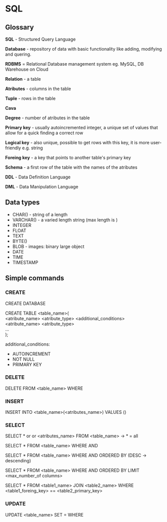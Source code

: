 # SQL

## Glossary
__SQL__ - Structured Query Language 

__Database__ - repository of data with basic functionality like adding, modifying and quering.

__RDBMS__ = Relational Database management system eg. MySQL, DB Warehouse on Cloud

__Relation__ - a table

__Atributes__ - columns in the table

__Tuple__ - rows in the table

__Cava__

__Degree__ - number of atributes in the table

__Primary key__ - usually autoincremented integer, a unique set of values that allow for a quick finding a correct row

__Logical key__ - also unique, possible to get rows with this key, it is more user-friendly e.g. string

__Foreing key__ - a key that points to another table's primary key

__Schema__ - a first row of the table with the names of the atributes

__DDL__ - Data Definition Language

__DML__ - Data Manipulation Language

## Data types
- CHAR(<number>) - string of a length <number>
- VARCHAR(<number>) - a varied length string (max length is <number>)
- INTEGER
- FLOAT
- TEXT
- BYTE(<number>)
- BLOB - images: binary large object
- DATE
- TIME
- TIMESTAMP

## Simple commands
### CREATE
CREATE DATABASE

CREATE TABLE <table_name>(  
  <atribute_name> <atribute_type> <additional_conditions>  
  <atribute_name> <atribute_type>  
  ...  
  );
  
 additional_conditions:
 - AUTOINCREMENT
 - NOT NULL
 - PRIMARY KEY
 
 ### DELETE
 DELETE FROM <table_name> WHERE <condition>
 
 ### INSERT
 INSERT INTO <table_name>(<atributes_name>) VALUES (<values>)
 
 ### SELECT
 SELECT * or <function> or <atributes_name> FROM <table_name> -> * = all
  
 SELECT * FROM <table_name> WHERE <condition1> AND <condition2> 
  
 SELECT * FROM <table_name> WHERE <condition1> AND <condition2> ORDERED BY <atribute> (DESC -> descending)
  
 SELECT * FROM <table_name> WHERE <condition1> AND <condition2> ORDERED BY <atribute> LIMIT <max_number_of columns>
  
 SELECT * FROM <table1_name> JOIN <table2_name> WHERE <table1_foreing_key> == <table2_primary_key> 
 
 ### UPDATE
 UPDATE <table_name> SET <atribute>=<value> WHERE <condition>
